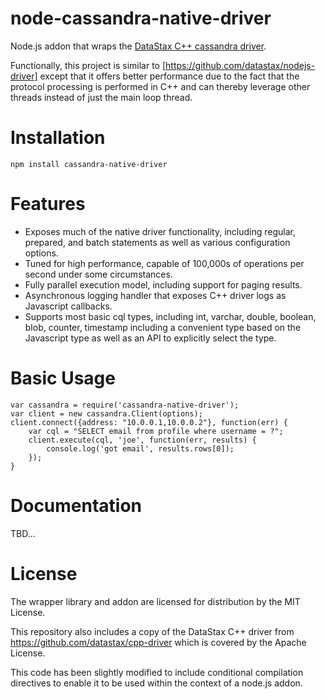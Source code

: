 node-cassandra-native-driver
============================

Node.js addon that wraps the [DataStax C++ cassandra driver](https://github.com/datastax/cpp-driver).

Functionally, this project is similar to [https://github.com/datastax/nodejs-driver] except that it offers better performance due to the fact that the protocol processing is performed in C++ and can thereby leverage other threads instead of just the main loop thread.

Installation
============

    npm install cassandra-native-driver

Features
========

* Exposes much of the native driver functionality, including regular, prepared, and batch statements as well as various configuration options.
* Tuned for high performance, capable of 100,000s of operations per second under some circumstances.
* Fully parallel execution model, including support for paging results.
* Asynchronous logging handler that exposes C++ driver logs as Javascript callbacks.
* Supports most basic cql types, including int, varchar, double, boolean, blob, counter, timestamp including a convenient type based on the Javascript type as well as an API to explicitly select the type.

Basic Usage
===========

```
var cassandra = require('cassandra-native-driver');
var client = new cassandra.Client(options);
client.connect({address: "10.0.0.1,10.0.0.2"}, function(err) {
    var cql = "SELECT email from profile where username = ?";
    client.execute(cql, 'joe', function(err, results) {
        console.log('got email', results.rows[0]);
    });
}
```

Documentation
=============

TBD...

License
=======

The wrapper library and addon are licensed for distribution by the MIT License.

This repository also includes a copy of the DataStax C++ driver from https://github.com/datastax/cpp-driver which is covered by the Apache License.

This code has been slightly modified to include conditional compilation directives to enable it to be used within the context of a node.js addon.
